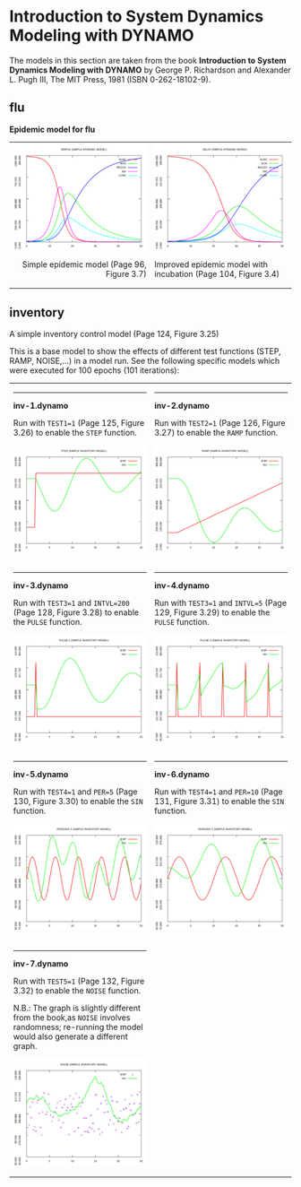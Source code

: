 
Introduction to System Dynamics Modeling with DYNAMO
====================================================

The models in this section are taken from the book
**Introduction to System Dynamics Modeling with DYNAMO** by George P.
Richardson and Alexander L. Pugh III, The MIT Press, 1981 (ISBN
0-262-18102-9).

## flu

**Epidemic model for flu**

<table>
<tr>
<td align="right" width="30%">
  <img src="flu_(1).svg" alt="flu.dynamo graph (simple)" />
  <p>Simple epidemic model (Page 96, Figure 3.7)</p>
</td>
<td align="left" width="30%">
  <img src="flu_(2).svg" alt="flu.dynamo graph (delay)" />
  <p>Improved epidemic model with incubation (Page 104, Figure 3.4)</p>
</td>
</tr>
</table>

## inventory

A simple inventory control model (Page 124, Figure 3.25)

This is a base model to show the effects of different test functions (STEP,
RAMP, NOISE,...) in a model run. See the following specific models which
were executed for 100 epochs (101 iterations):

<table>
<tr>
<td width="30%">
<hr/>
<b>inv-1.dynamo</b>

Run with `TEST1=1` (Page 125, Figure 3.26) to enable the `STEP` function.

<p align="center">
  <img src="inventory_(1).svg" alt="inv-1.dynamo graph" />
</p>
</td>
<td width="30%">
<hr/>
<b>inv-2.dynamo</b>

Run with `TEST2=1` (Page 126, Figure 3.27) to enable the `RAMP` function.

<p align="center">
  <img src="inventory_(2).svg" alt="inv-2.dynamo graph" />
</p>
</td>
</tr>
<tr>
<td width="30%">
<hr/>
<b>inv-3.dynamo</b>

Run with `TEST3=1` and `INTVL=200` (Page 128, Figure 3.28) to enable the `PULSE` function.

<p align="center">
  <img src="inventory_(3).svg" alt="inv-3.dynamo graph" />
</p>
</td>
<td width="30%">
<hr/>
<b>inv-4.dynamo</b>

Run with `TEST3=1` and `INTVL=5` (Page 129, Figure 3.29) to enable the `PULSE` function.

<p align="center">
  <img src="inventory_(4).svg" alt="inv-4.dynamo graph" />
</p>
</td>
</tr>
<tr>
<td width="30%">
<hr/>
<b>inv-5.dynamo</b>

Run with `TEST4=1` and `PER=5` (Page 130, Figure 3.30) to enable the `SIN` function.

<p align="center">
  <img src="inventory_(5).svg" alt="inv-5.dynamo graph" />
</p>
</td>
<td width="30%">
<hr/>
<b>inv-6.dynamo</b>

Run with `TEST4=1` and `PER=10` (Page 131, Figure 3.31) to enable the `SIN` function.

<p align="center">
  <img src="inventory_(6).svg" alt="inv-6.dynamo graph" />
</p>
</td>
</tr>
<tr>
<td width="30%">
<hr/>
<b>inv-7.dynamo</b>

Run with `TEST5=1` (Page 132, Figure 3.32) to enable the `NOISE` function.

N.B.: The graph is slightly different from the book,as `NOISE` involves
randomness; re-running the model would also generate a different graph.

<p align="center">
  <img src="inventory_(7).svg" alt="inv-7.dynamo graph" />
</p>
</td>
<td/>
</tr>
</table>
